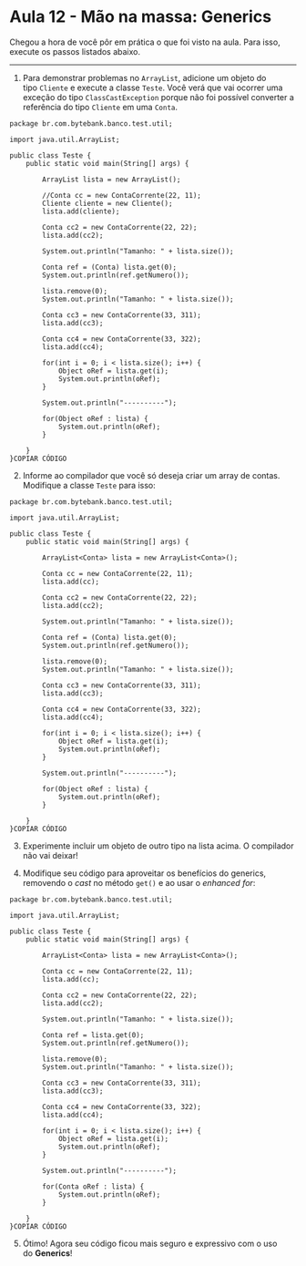 # Aula 12 - Mão na massa: Generics

Chegou a hora de você pôr em prática o que foi visto na aula. Para isso, execute os passos listados abaixo.

---

1) Para demonstrar problemas no `ArrayList`, adicione um objeto do tipo `Cliente` e execute a classe `Teste`. Você verá que vai ocorrer uma exceção do tipo `ClassCastException` porque não foi possível converter a referência do tipo `Cliente` em uma `Conta`.

```
package br.com.bytebank.banco.test.util;

import java.util.ArrayList;

public class Teste {
    public static void main(String[] args) {

        ArrayList lista = new ArrayList();

        //Conta cc = new ContaCorrente(22, 11);
        Cliente cliente = new Cliente();
        lista.add(cliente);

        Conta cc2 = new ContaCorrente(22, 22);
        lista.add(cc2);

        System.out.println("Tamanho: " + lista.size());

        Conta ref = (Conta) lista.get(0);
        System.out.println(ref.getNumero());

        lista.remove(0);
        System.out.println("Tamanho: " + lista.size());

        Conta cc3 = new ContaCorrente(33, 311);
        lista.add(cc3);

        Conta cc4 = new ContaCorrente(33, 322);
        lista.add(cc4);

        for(int i = 0; i < lista.size(); i++) {
            Object oRef = lista.get(i);
            System.out.println(oRef);
        }

        System.out.println("----------");

        for(Object oRef : lista) {
            System.out.println(oRef);
        }

    }
}COPIAR CÓDIGO
```

2) Informe ao compilador que você só deseja criar um array de contas. Modifique a classe `Teste` para isso:

```
package br.com.bytebank.banco.test.util;

import java.util.ArrayList;

public class Teste {
    public static void main(String[] args) {

        ArrayList<Conta> lista = new ArrayList<Conta>();

        Conta cc = new ContaCorrente(22, 11);
        lista.add(cc);

        Conta cc2 = new ContaCorrente(22, 22);
        lista.add(cc2);

        System.out.println("Tamanho: " + lista.size());

        Conta ref = (Conta) lista.get(0);
        System.out.println(ref.getNumero());

        lista.remove(0);
        System.out.println("Tamanho: " + lista.size());

        Conta cc3 = new ContaCorrente(33, 311);
        lista.add(cc3);

        Conta cc4 = new ContaCorrente(33, 322);
        lista.add(cc4);

        for(int i = 0; i < lista.size(); i++) {
            Object oRef = lista.get(i);
            System.out.println(oRef);
        }

        System.out.println("----------");

        for(Object oRef : lista) {
            System.out.println(oRef);
        }

    }
}COPIAR CÓDIGO
```

3) Experimente incluir um objeto de outro tipo na lista acima. O compilador não vai deixar!

4) Modifique seu código para aproveitar os benefícios do generics, removendo o *cast* no método `get()` e ao usar o *enhanced for*:

```
package br.com.bytebank.banco.test.util;

import java.util.ArrayList;

public class Teste {
    public static void main(String[] args) {

        ArrayList<Conta> lista = new ArrayList<Conta>();

        Conta cc = new ContaCorrente(22, 11);
        lista.add(cc);

        Conta cc2 = new ContaCorrente(22, 22);
        lista.add(cc2);

        System.out.println("Tamanho: " + lista.size());

        Conta ref = lista.get(0);
        System.out.println(ref.getNumero());

        lista.remove(0);
        System.out.println("Tamanho: " + lista.size());

        Conta cc3 = new ContaCorrente(33, 311);
        lista.add(cc3);

        Conta cc4 = new ContaCorrente(33, 322);
        lista.add(cc4);

        for(int i = 0; i < lista.size(); i++) {
            Object oRef = lista.get(i);
            System.out.println(oRef);
        }

        System.out.println("----------");

        for(Conta oRef : lista) {
            System.out.println(oRef);
        }

    }
}COPIAR CÓDIGO
```

5) Ótimo! Agora seu código ficou mais seguro e expressivo com o uso do **Generics**!